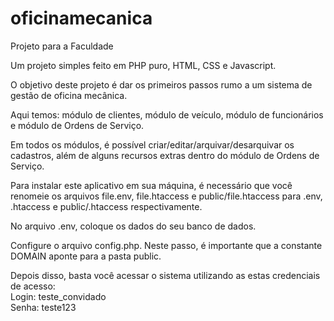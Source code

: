 # oficinamecanica
Projeto para a Faculdade

Um projeto simples feito em PHP puro, HTML, CSS e Javascript.

O objetivo deste projeto é dar os primeiros passos rumo a um sistema de gestão de oficina mecânica.

Aqui temos: módulo de clientes, módulo de veículo, módulo de funcionários e módulo de Ordens de Serviço.

Em todos os módulos, é possível criar/editar/arquivar/desarquivar os cadastros, além de alguns recursos extras dentro do módulo de Ordens de Serviço.

Para instalar este aplicativo em sua máquina, é necessário que você renomeie os arquivos file.env, file.htaccess e public/file.htaccess para .env, .htaccess e public/.htaccess respectivamente.

No arquivo .env, coloque os dados do seu banco de dados.

Configure o arquivo config.php. Neste passo, é importante que a constante DOMAIN aponte para a pasta public.

Depois disso, basta você acessar o sistema utilizando as estas credenciais de acesso:<br/>
Login: teste_convidado<br/>
Senha: teste123
